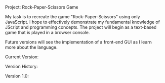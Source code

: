 Project: Rock-Paper-Scissors Game

My task is to recreate the game "Rock-Paper-Scissors" using only JavaScript.
I hope to effectively demonstrate my fundamental knowledge of JScript and programming concepts.
The project will begin as a text-based game that is played in a browser console. 

Future versions will see the implementation of a front-end GUI as I learn more about the language.

Current Version:


Version History:

Version 1.0:



